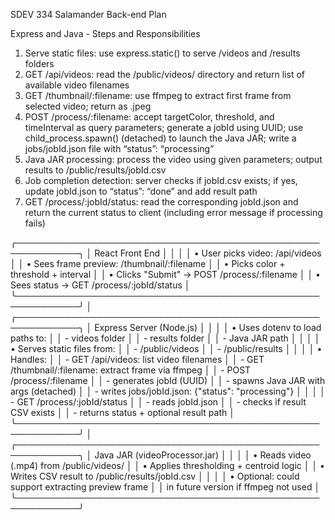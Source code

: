 SDEV 334 Salamander Back-end Plan

Express and Java - Steps and Responsibilities

1. Serve static files: use express.static() to serve /videos and /results folders
2. GET /api/videos: read the /public/videos/ directory and return list of available video filenames
3. GET /thumbnail/:filename: use ffmpeg to extract first frame from selected video; return as .jpeg
4. POST /process/:filename: accept targetColor, threshold, and timeInterval as query parameters; generate a jobId using UUID; use child_process.spawn() (detached) to launch the Java JAR; write a jobs/jobId.json file with “status”: “processing”
5. Java JAR processing: process the video using given parameters; output results to /public/results/jobId.csv
6. Job completion detection: server checks if jobId.csv exists; if yes, update jobId.json to “status”: “done” and add result path
7. GET /process/:jobId/status: read the corresponding jobId.json and return the current status to client (including error message if processing fails)

╭────────────────────────────────────────────────────────────╮
│                      React Front End                       │
│                                                            │
│  • User picks video:   /api/videos                         │
│  • Sees frame preview:  /thumbnail/:filename               │
│  • Picks color + threshold + interval                      │
│  • Clicks "Submit" → POST /process/:filename               │
│  • Sees status → GET /process/:jobId/status                │
╰────────────────────────────────────────────────────────────╯
                             │
╭────────────────────────────────────────────────────────────╮
│                    Express Server (Node.js)                │
│                                                            │
│  • Uses dotenv to load paths to:                           │
│      - videos folder                                       │
│      - results folder                                      │
│      - Java JAR path                                       │
│                                                            │
│  • Serves static files from:                               │
│      - /public/videos                                      │
│      - /public/results                                     │
│                                                            │
│  • Handles:                                                │
│      - GET /api/videos:  list video filenames              │
│      - GET /thumbnail/:filename:  extract frame via ffmpeg │
│      - POST /process/:filename                             │
│         - generates jobId (UUID)                           │
│         - spawns Java JAR with args (detached)             │
│         - writes jobs/jobId.json: {"status": "processing"} │
│                                                            │
│      - GET /process/:jobId/status                          │
│         - reads jobId.json                                 │
│         - checks if result CSV exists                      │
│         - returns status + optional result path            │
╰────────────────────────────────────────────────────────────╯
                             │
╭────────────────────────────────────────────────────────────╮
│                Java JAR (videoProcessor.jar)               │
│                                                            │
│  • Reads video (.mp4) from /public/videos/                 │
│  • Applies thresholding + centroid logic                   │
│  • Writes CSV result to /public/results/jobId.csv          │
│                                                            │
│  • Optional: could support extracting preview frame        │
│    in future version if ffmpeg not used                    │
╰────────────────────────────────────────────────────────────╯
